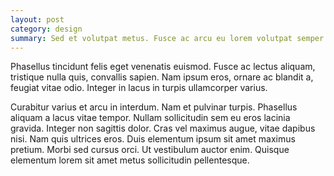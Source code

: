 ```yaml
---
layout: post
category: design
summary: Sed et volutpat metus. Fusce ac arcu eu lorem volutpat semper. Donec ac lacus purus. Vivamus laoreet lectus sapien, a sodales tellus efficitur ac.
---
```


 Phasellus tincidunt felis eget venenatis euismod. Fusce ac lectus aliquam, tristique nulla quis, convallis sapien. Nam ipsum eros, ornare ac blandit a, feugiat vitae odio. Integer in lacus in turpis ullamcorper varius.

Curabitur varius et arcu in interdum. Nam et pulvinar turpis. Phasellus aliquam a lacus vitae tempor. Nullam sollicitudin sem eu eros lacinia gravida. Integer non sagittis dolor. Cras vel maximus augue, vitae dapibus nisi. Nam quis ultrices eros. Duis elementum ipsum sit amet maximus pretium. Morbi sed cursus orci. Ut vestibulum auctor enim. Quisque elementum lorem sit amet metus sollicitudin pellentesque.

